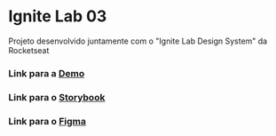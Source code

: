 # Ignite Lab 03
Projeto desenvolvido juntamente com o "Ignite Lab Design System" da Rocketseat

### Link para a [Demo](https://ignite-lab-03-2ay0gw06t-yellowmoonastronaut.vercel.app/)
### Link para o [Storybook](https://willianigordeveloper.github.io/ignite-lab-03)
### Link para o [Figma](https://www.figma.com/file/ffeuSu4JValfrX6pU1ZPDL/Ignite-Lab-%7C-03?node-id=0%3A1)
